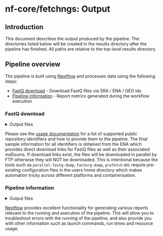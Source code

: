 # nf-core/fetchngs: Output

## Introduction

This document describes the output produced by the pipeline. The directories listed below will be created in the results directory after the pipeline has finished. All paths are relative to the top-level results directory.

## Pipeline overview

The pipeline is built using [Nextflow](https://www.nextflow.io/) and processes data using the following steps:

* [FastQ download](#fastq-download) - Download FastQ files via SRA / ENA / GEO ids
* [Pipeline information](#pipeline-information) - Report metrics generated during the workflow execution

### FastQ download

<details markdown="1">
<summary>Output files</summary>

* `fastq/`
    * `*.fastq.gz`: Paired-end/single-end reads downloaded from the ENA / SRA.
* `fastq/md5/`
    * `*.md5`: Files containing `md5` sum for FastQ files downloaded from the ENA / SRA.
* `samplesheet/`
    * `samplesheet.csv`: Auto-created samplesheet with collated metadata and paths to downloaded FastQ files.
* `metadata/`
    * `*.runinfo_ftp.tsv`: Re-formatted metadata file downloaded from the ENA
    * `*.runinfo.tsv`: Original metadata file downloaded from the ENA

</details>

Please see the [usage documentation](https://nf-co.re/fetchngs/usage#introduction) for a list of supported public repository identifiers and how to provide them to the pipeline. The final sample information for all identifiers is obtained from the ENA which provides direct download links for FastQ files as well as their associated md5sums. If download links exist, the files will be downloaded in parallel by FTP otherwise they will NOT be downloaded. This is intentional because the tools such as `parallel-fastq-dump`, `fasterq-dump`, `prefetch` etc require pre-existing configuration files in the users home directory which makes automation tricky across different platforms and containerisation.

### Pipeline information

<details markdown="1">
<summary>Output files</summary>

* `pipeline_info/`
    * Reports generated by Nextflow: `execution_report.html`, `execution_timeline.html`, `execution_trace.txt` and `pipeline_dag.dot`/`pipeline_dag.svg`.
    * Reports generated by the pipeline: `pipeline_report.html`, `pipeline_report.txt` and `software_versions.tsv`.

</details>

[Nextflow](https://www.nextflow.io/docs/latest/tracing.html) provides excellent functionality for generating various reports relevant to the running and execution of the pipeline. This will allow you to troubleshoot errors with the running of the pipeline, and also provide you with other information such as launch commands, run times and resource usage.
